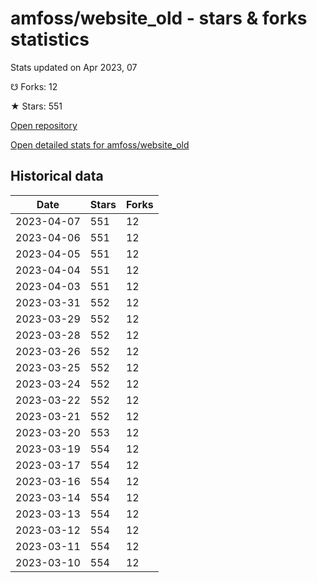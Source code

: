 # amfoss/website_old - stars & forks statistics

Stats updated on Apr 2023, 07

☋ Forks: 12

★ Stars: 551

[Open repository](https://github.com/amfoss/website_old)

[Open detailed stats for amfoss/website_old](https://reviewgithub.com/rep/amfoss/website_old)

## Historical data
| Date | Stars | Forks |
|------|-------|-------|
| 2023-04-07 | 551 | 12 | 
| 2023-04-06 | 551 | 12 | 
| 2023-04-05 | 551 | 12 | 
| 2023-04-04 | 551 | 12 | 
| 2023-04-03 | 551 | 12 | 
| 2023-03-31 | 552 | 12 | 
| 2023-03-29 | 552 | 12 | 
| 2023-03-28 | 552 | 12 | 
| 2023-03-26 | 552 | 12 | 
| 2023-03-25 | 552 | 12 | 
| 2023-03-24 | 552 | 12 | 
| 2023-03-22 | 552 | 12 | 
| 2023-03-21 | 552 | 12 | 
| 2023-03-20 | 553 | 12 | 
| 2023-03-19 | 554 | 12 | 
| 2023-03-17 | 554 | 12 | 
| 2023-03-16 | 554 | 12 | 
| 2023-03-14 | 554 | 12 | 
| 2023-03-13 | 554 | 12 | 
| 2023-03-12 | 554 | 12 | 
| 2023-03-11 | 554 | 12 | 
| 2023-03-10 | 554 | 12 | 

